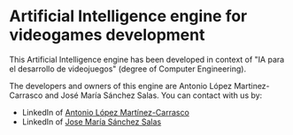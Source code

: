 # Artificial Intelligence engine for videogames development

This Artificial Intelligence engine has been developed in context of "IA para el desarrollo de videojuegos" (degree of Computer Engineering). 

The developers and owners of this engine are Antonio López Martinez-Carrasco and José María Sánchez Salas. You can contact with us by:

- LinkedIn of [Antonio López Martínez-Carrasco](https://www.linkedin.com/in/anlopezmc/?locale=en_US)
- LinkedIn of [Jose María Sánchez Salas](https://www.linkedin.com/in/jmssalas/)
